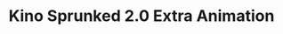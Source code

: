 ---
slug: kino-sprunked-20-extra-animation-1802
title: Kino Sprunked 2.0 Extra Animation
description: "Kino Sprunked 2.0 Extra Animation is an exciting online game. Play for free directly in your browser!"
icon: /images/popular_mods/Kino Sprunked 2.0 Extra Animation.png
url: https://wowtbc.net/sprunkin/kino-sprunked2-animation/index.html
previewImage: /images/popular_mods/Kino Sprunked 2.0 Extra Animation.png
type: popular mods

# SEO配置
seo:
  title: "Kino Sprunked 2.0 Extra Animation - Play Free Online Game | Fun Browser Games"
  description: "Kino Sprunked 2.0 Extra Animation - Play this fun online game for free in your browser. No download required!"
  ogImage: "/images/popular_mods/Kino Sprunked 2.0 Extra Animation.png"
  keywords: "kino-sprunked-20-extra-animation-1802, online game, browser game, free game, popular mods game, play online"

videoUrls:
  - https://www.youtube.com/embed/example1
  - https://www.youtube.com/embed/example2

whyPlay:
  title: "Why Play Kino Sprunked 2.0 Extra Animation?"
  items:
    - "Immersive Gameplay: Kino Sprunked 2.0 Extra Animation offers an engaging and immersive gaming experience that will keep you entertained for hours"
    - "Challenging Levels: Test your skills with increasingly difficult challenges and obstacles"
    - "Beautiful Graphics: Enjoy stunning visuals and smooth animations that bring the game world to life"
    - "Regular Updates: New content and features are added regularly to keep the game fresh and exciting"
    - "Free to Play: Experience all the fun without spending a penny"
    - "Community Features: Connect with other players, share strategies, and compete for high scores"
    - "Cross-Platform: Play on any device with a web browser, no downloads required"

features:
  title: "Key Features of Kino Sprunked 2.0 Extra Animation"
  image: "/images/popular_mods/Kino Sprunked 2.0 Extra Animation.png"
  items:
    - "Intuitive Controls: Easy to learn controls make Kino Sprunked 2.0 Extra Animation accessible for players of all skill levels"
    - "Multiple Game Modes: Enjoy various gameplay options that provide different challenges and experiences"
    - "Character Customization: Personalize your gaming experience with unique characters and items"
    - "Achievement System: Complete special tasks to earn rewards and recognition"
    - "Leaderboards: Compete with players worldwide and see who can achieve the highest scores"

characteristics:
  title: "Game Characteristics"
  image: "/images/popular_mods/Kino Sprunked 2.0 Extra Animation.png"
  items:
    - "Genre: Popular mods game with elements of strategy and skill"
    - "Difficulty: Suitable for both casual gamers and those seeking a challenge"
    - "Play Time: Quick sessions or extended gameplay, depending on your preference"
    - "Art Style: Vibrant and engaging visuals that enhance the gaming experience"
    - "Sound Design: Immersive audio that complements the gameplay perfectly"

info: "Kino Sprunked 2.0 Extra Animation is an exciting online game that offers players a unique and engaging gaming experience. With its intuitive controls, stunning visuals, and challenging gameplay, Kino Sprunked 2.0 Extra Animation provides hours of entertainment for players of all ages and skill levels. Whether you're looking for a quick gaming session during a break or an extended play session, Kino Sprunked 2.0 Extra Animation delivers an immersive experience that will keep you coming back for more. The game features multiple levels of increasing difficulty, ensuring that players are constantly challenged as they progress. With regular updates adding new content and features, Kino Sprunked 2.0 Extra Animation remains fresh and exciting, providing endless entertainment options for its growing community of players."

howToPlayIntro: "Welcome to Kino Sprunked 2.0 Extra Animation! This guide will walk you through the basics and help you master the game. Whether you're a beginner or looking to improve your skills, these tips and instructions will enhance your gaming experience."

howToPlaySteps:
  - title: "Getting Started"
    description: "Begin your Kino Sprunked 2.0 Extra Animation adventure by familiarizing yourself with the controls. Use your keyboard or mouse to navigate through the game interface. The tutorial will guide you through the basic mechanics and help you understand the objectives."
  - title: "Understanding the Objectives"
    description: "In Kino Sprunked 2.0 Extra Animation, your main goal is to progress through levels by completing specific objectives. Each level presents unique challenges that require different strategies and approaches."
  - title: "Mastering the Controls"
    description: "Practice using the controls to improve your precision and reaction time. Kino Sprunked 2.0 Extra Animation requires quick reflexes and strategic thinking to overcome obstacles and defeat opponents."
  - title: "Utilizing Power-ups"
    description: "Collect power-ups throughout the game to enhance your abilities and overcome difficult challenges. Each power-up offers unique advantages that can be crucial for success."
  - title: "Developing Strategies"
    description: "As you progress in Kino Sprunked 2.0 Extra Animation, develop effective strategies for different scenarios. Analyze patterns, anticipate challenges, and adapt your approach to maximize your performance."

faq:
  title: "Frequently Asked Questions about Kino Sprunked 2.0 Extra Animation"
  items:
    - question: "Is Kino Sprunked 2.0 Extra Animation free to play?"
      answer: "Yes, Kino Sprunked 2.0 Extra Animation is completely free to play directly in your web browser. No downloads or purchases are required to enjoy the full game experience."
    - question: "Can I play Kino Sprunked 2.0 Extra Animation on mobile devices?"
      answer: "Yes, Kino Sprunked 2.0 Extra Animation is optimized for both desktop and mobile play. You can enjoy the game on any device with a web browser and internet connection."
    - question: "Are there any in-game purchases?"
      answer: "While Kino Sprunked 2.0 Extra Animation is free to play, there may be optional in-game purchases available for cosmetic items or additional features that don't affect core gameplay."
    - question: "How often is Kino Sprunked 2.0 Extra Animation updated?"
      answer: "The developers regularly update Kino Sprunked 2.0 Extra Animation with new content, features, and improvements based on player feedback and game performance."
    - question: "Can I play Kino Sprunked 2.0 Extra Animation offline?"
      answer: "Currently, Kino Sprunked 2.0 Extra Animation requires an internet connection to play as it's a browser-based online game."
    - question: "Is Kino Sprunked 2.0 Extra Animation suitable for children?"
      answer: "Yes, Kino Sprunked 2.0 Extra Animation is designed to be family-friendly and suitable for players of all ages."
    - question: "How do I report bugs or issues?"
      answer: "If you encounter any problems while playing Kino Sprunked 2.0 Extra Animation, you can report them through the game's support page or contact the developers directly through their website."
    - question: "Still Have Questions?"
      answer: "If you have additional questions about Kino Sprunked 2.0 Extra Animation that aren't covered in this FAQ, please visit our support center or contact our customer service team for assistance."
---